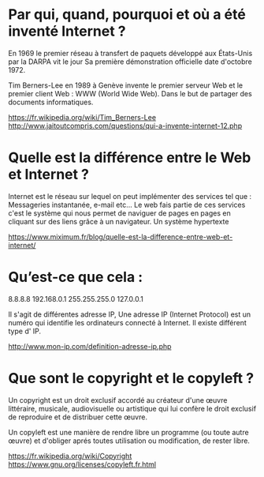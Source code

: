 # Par qui, quand, pourquoi et où a été inventé Internet ?

En 1969  le premier réseau à transfert de paquets développé aux États-Unis par la DARPA vit le jour  Sa première démonstration officielle date d'octobre 1972.

Tim Berners-Lee en 1989 à Genève invente le premier serveur Web et le premier client Web : WWW (World Wide Web). Dans le but de partager des documents informatiques.

https://fr.wikipedia.org/wiki/Tim_Berners-Lee
http://www.jaitoutcompris.com/questions/qui-a-invente-internet-12.php

# Quelle est la différence entre le Web et Internet ?

Internet est le réseau sur lequel on peut implémenter des services tel que :
Messageries instantanée, e-mail etc...
Le web fais partie de ces services c'est le système qui nous permet de naviguer de pages en pages en cliquant sur des liens grâce à un navigateur.
Un système hypertexte

https://www.miximum.fr/blog/quelle-est-la-difference-entre-web-et-internet/

# Qu’est-ce que cela :
8.8.8.8
192.168.0.1
255.255.255.0
127.0.0.1

Il s'agit de différentes adresse IP, Une adresse IP (Internet Protocol) est un numéro qui identifie les ordinateurs connecté à Internet.  Il existe différent type d' IP.

http://www.mon-ip.com/definition-adresse-ip.php

# Que sont le copyright et le copyleft ?

Un copyright est un droit exclusif accordé au créateur d'une œuvre littéraire, musicale, audiovisuelle ou artistique qui lui confère le droit exclusif de reproduire et de distribuer cette œuvre.

Un copyleft est une manière de rendre libre un programme (ou toute autre œuvre) et d'obliger aprés toutes
utilisation ou modification, de rester libre.

https://fr.wikipedia.org/wiki/Copyright
https://www.gnu.org/licenses/copyleft.fr.html